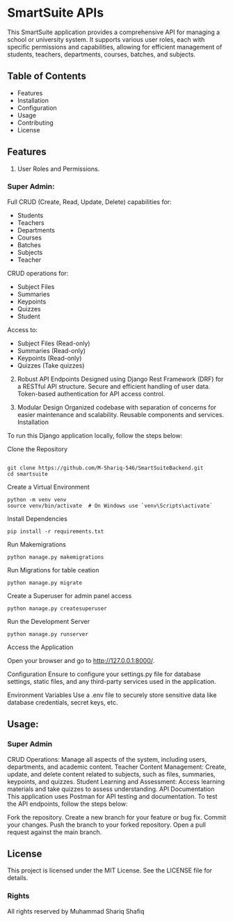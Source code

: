 # SmartSuite APIs

This SmartSuite application provides a comprehensive API for managing a school or university system. It supports various user roles, each with specific permissions and capabilities, allowing for efficient management of students, teachers, departments, courses, batches, and subjects.

## Table of Contents
- Features
- Installation
- Configuration
- Usage
- Contributing
- License


## Features

1. User Roles and Permissions.

### Super Admin:
Full CRUD (Create, Read, Update, Delete) capabilities for:
- Students
- Teachers
- Departments
- Courses
- Batches
- Subjects
- Teacher

CRUD operations for:
- Subject Files
- Summaries
- Keypoints
- Quizzes
- Student

Access to:
- Subject Files (Read-only)
- Summaries (Read-only)
- Keypoints (Read-only)
- Quizzes (Take quizzes)


2. Robust API Endpoints
Designed using Django Rest Framework (DRF) for a RESTful API structure.
Secure and efficient handling of user data.
Token-based authentication for API access control.


3. Modular Design
Organized codebase with separation of concerns for easier maintenance and scalability.
Reusable components and services.
Installation


To run this Django application locally, follow the steps below:

Clone the Repository
```

git clone https://github.com/M-Shariq-546/SmartSuiteBackend.git
cd smartsuite
```

Create a Virtual Environment
```
python -m venv venv
source venv/bin/activate  # On Windows use `venv\Scripts\activate`
```

Install Dependencies
```
pip install -r requirements.txt
```

Run Makemigrations
```
python manage.py makemigrations
```

Run Migrations for table ceation
```
python manage.py migrate
```

Create a Superuser for admin panel access
```
python manage.py createsuperuser
```

Run the Development Server
```
python manage.py runserver
```

Access the Application

Open your browser and go to http://127.0.0.1:8000/.

Configuration
Ensure to configure your settings.py file for database settings, static files, and any third-party services used in the application.

Environment Variables
Use a .env file to securely store sensitive data like database credentials, secret keys, etc.

## Usage:
### Super Admin

CRUD Operations: Manage all aspects of the system, including users, departments, and academic content.
Teacher
Content Management: Create, update, and delete content related to subjects, such as files, summaries, keypoints, and quizzes.
Student
Learning and Assessment: Access learning materials and take quizzes to assess understanding.
API Documentation
This application uses Postman for API testing and documentation. To test the API endpoints, follow the steps below:


Fork the repository.
Create a new branch for your feature or bug fix.
Commit your changes.
Push the branch to your forked repository.
Open a pull request against the main branch.


## License
This project is licensed under the MIT License. See the LICENSE file for details.

### Rights
All rights reserved by Muhammad Shariq Shafiq
